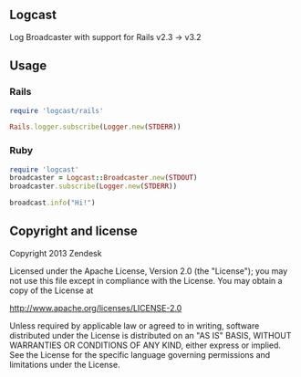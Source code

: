 ## Logcast

Log Broadcaster with support for Rails v2.3 -> v3.2

## Usage

### Rails

```ruby
require 'logcast/rails'

Rails.logger.subscribe(Logger.new(STDERR))
```

### Ruby

```ruby
require 'logcast'
broadcaster = Logcast::Broadcaster.new(STDOUT)
broadcaster.subscribe(Logger.new(STDERR))

broadcast.info("Hi!")
```

## Copyright and license

Copyright 2013 Zendesk

Licensed under the Apache License, Version 2.0 (the "License"); you may not use this file except in compliance with the License.
You may obtain a copy of the License at

http://www.apache.org/licenses/LICENSE-2.0

Unless required by applicable law or agreed to in writing, software distributed under the License is distributed on an "AS IS" BASIS, WITHOUT WARRANTIES OR CONDITIONS OF ANY KIND, either express or implied. See the License for the specific language governing permissions and limitations under the License.
